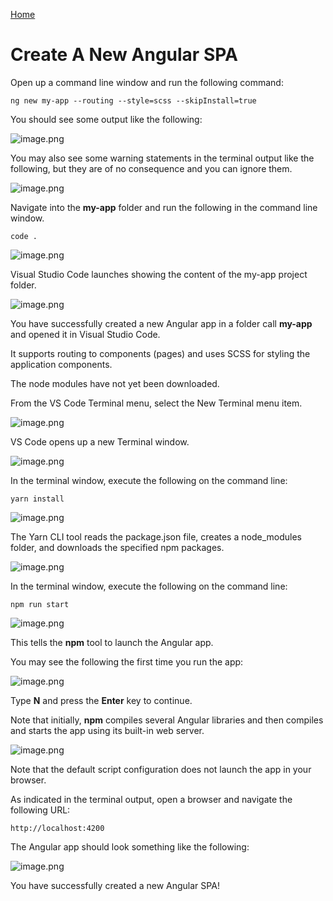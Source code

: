 [Home](README.md)

# Create A New Angular SPA

Open up a command line window and run the following command:

```
ng new my-app --routing --style=scss --skipInstall=true
```

You should see some output like the following:

![image.png](/.attachments/image-8dcdc00d-56bf-4909-a672-db01ea492c0c.png)

You may also see some warning statements in the terminal output like the following, but they are of no consequence and you can ignore them.

![image.png](/.attachments/image-3fdaa118-dc9a-4b0c-8cf7-37c948f9a1f6.png)

Navigate into the **my-app** folder and run the following in the command line window.

```
code .
```

![image.png](/.attachments/image-8a296813-3d55-48d6-8e7f-ae7ea5799d8d.png)

Visual Studio Code launches showing the content of the my-app project folder.

![image.png](/.attachments/image-1cf23277-d4d6-458b-9632-f934e66a2d8f.png)

You have successfully created a new Angular app in a folder call **my-app** and opened it in Visual Studio Code.

It supports routing to components (pages) and uses SCSS for styling the application components.

The node modules have not yet been downloaded.

From the VS Code Terminal menu, select the New Terminal menu item.

![image.png](/.attachments/image-c10f3b2b-aa6e-4e75-b466-ffb87ae158be.png)

VS Code opens up a new Terminal window.

![image.png](/.attachments/image-07dd53e1-f787-4911-a63c-8c365f6c6ec6.png)

In the terminal window, execute the following on the command line:

```
yarn install
```

![image.png](/.attachments/image-2db25040-fabe-4a22-8c82-645091117a1c.png)

The Yarn CLI tool reads the package.json file, creates a node_modules folder, and downloads the specified npm packages.

![image.png](/.attachments/image-8fbd1c3b-ac85-4fb0-83e8-cc2a7fc28336.png)

In the terminal window, execute the following on the command line:

```
npm run start
```

![image.png](/.attachments/image-1d75a9b7-7885-4ca1-9ce9-1ed6819eb3c0.png)

This tells the **npm** tool to launch the Angular app.

You may see the following the first time you run the app:

![image.png](/.attachments/image-a2764679-1784-4725-a297-4d9126612b53.png)

Type **N** and press the **Enter** key to continue.

Note that initially, **npm** compiles several Angular libraries and then compiles and starts the app using its built-in web server.

![image.png](/.attachments/image-7845f3c8-d3a5-4c79-aa31-3c3120cfc158.png)

Note that the default script configuration does not launch the app in your browser.

As indicated in the terminal output, open a browser and navigate the following URL:

```
http://localhost:4200
```

The Angular app should look something like the following:

![image.png](/.attachments/image-73e724ce-a4f6-4ae4-a008-713d3e89bda4.png)

You have successfully created a new Angular SPA!